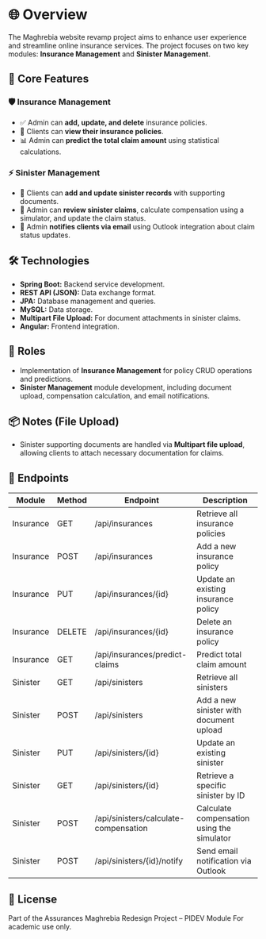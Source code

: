 # 🌐 Overview

The Maghrebia website revamp project aims to enhance user experience and streamline online insurance services. The project focuses on two key modules: **Insurance Management** and **Sinister Management**.

## 🚀 Core Features

### 🛡️ Insurance Management

* ✅ Admin can **add, update, and delete** insurance policies.
* 👤 Clients can **view their insurance policies**.
* 📊 Admin can **predict the total claim amount** using statistical calculations.

### ⚡ Sinister Management

* 📝 Clients can **add and update sinister records** with supporting documents.
* 📂 Admin can **review sinister claims**, calculate compensation using a simulator, and update the claim status.
* 📧 Admin **notifies clients via email** using Outlook integration about claim status updates.

## 🛠️ Technologies

* **Spring Boot:** Backend service development.
* **REST API (JSON):** Data exchange format.
* **JPA:** Database management and queries.
* **MySQL:** Data storage.
* **Multipart File Upload:** For document attachments in sinister claims.
* **Angular:** Frontend integration.

## 👤 Roles

* Implementation of **Insurance Management** for policy CRUD operations and predictions.
* **Sinister Management** module development, including document upload, compensation calculation, and email notifications.

## 📦 Notes (File Upload)

* Sinister supporting documents are handled via **Multipart file upload**, allowing clients to attach necessary documentation for claims.

## 📅 Endpoints

| Module    | Method | Endpoint                              | Description                                |
| --------- | ------ | ------------------------------------- | ------------------------------------------ |
| Insurance | GET    | /api/insurances                       | Retrieve all insurance policies            |
| Insurance | POST   | /api/insurances                       | Add a new insurance policy                 |
| Insurance | PUT    | /api/insurances/{id}                  | Update an existing insurance policy        |
| Insurance | DELETE | /api/insurances/{id}                  | Delete an insurance policy                 |
| Insurance | GET    | /api/insurances/predict-claims        | Predict total claim amount                 |
| Sinister  | GET    | /api/sinisters                        | Retrieve all sinisters                     |
| Sinister  | POST   | /api/sinisters                        | Add a new sinister with document upload    |
| Sinister  | PUT    | /api/sinisters/{id}                   | Update an existing sinister                |
| Sinister  | GET    | /api/sinisters/{id}                   | Retrieve a specific sinister by ID         |
| Sinister  | POST   | /api/sinisters/calculate-compensation | Calculate compensation using the simulator |
| Sinister  | POST   | /api/sinisters/{id}/notify            | Send email notification via Outlook        |

## 📄 License

Part of the Assurances Maghrebia Redesign Project – PIDEV Module
For academic use only.
